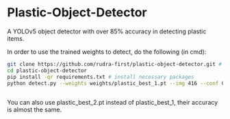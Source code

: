 # Plastic-Object-Detector
A YOLOv5 object detector with over 85% accuracy in detecting plastic items.

In order to use the trained weights to detect, do the following (in cmd):
```bash
git clone https://github.com/rudra-first/plastic-object-detector.git # clone this repo
cd plastic-object-detector 
pip install -qr requirements.txt # install necessary packages
python detect.py --weights weights/plastic_best_1.pt --img 416 --conf 0.4 --source 0 #for webcam 
                                                                                    {path} #to the image or the video   
```
You can also use plastic_best_2.pt instead of plastic_best_1, their accuracy is almost the same.
